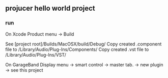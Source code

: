## projucer hello world project

### run
On Xcode
Product menu -> Build 

See [project root]/Builds/MacOSX/build/Debug/
Copy created .component file to /Library/Audio/Plug-Ins/Components/
Copy created .vst file to /Library/Audio/Plug-Ins/VST/

On GarageBand
Display menu -> smart control -> master tab. -> new plugin -> see this project

